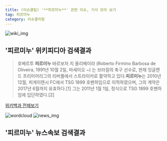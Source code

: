 ```yaml
---
title: (이슈클립) '**피르미누**' 관련 이슈, 기사 모아 보기
tag: 피르미누
category: 이슈클리핑
---
```

![wiki_img](https://user-images.githubusercontent.com/42597476/44503234-41136a80-a6d0-11e8-9071-6fc6418eafe4.png)
## **'**피르미누**'** 위키피디아 검색결과
>호베르투 **피르미누** 바르보자 지 올리베이라 (Roberto Firmino Barbosa de Oliveira, 1991년 10월 2일, 마세이오 ~) 는 브라질의 축구 선수로, 현재 잉글랜드 프리미어리그의 리버풀에서 스트라이커로 활약하고 있다.**피르미누**는 2010년 12월, 피게이렌시 FC에서 TSG 1899 호펜하임으로 이적하였으며, 그의 계약은 2017년 6월까지 유효하다.[1] 그는 2011년 1월 1일, 정식으로 TSG 1899 호펜하임에 입단하였다.[2]

<a href="https://ko.wikipedia.org/wiki/피르미누" target="_blank">위키백과 전체보기</a>

![wordcloud](https://s3.ap-northeast-2.amazonaws.com/lyrics101-wordcloud/2018-09-19-1537307716.png)
![news_img](https://user-images.githubusercontent.com/42597476/44507050-1206f400-a6e4-11e8-8d98-7ffbfebb353f.png)
## **'**피르미누**'** 뉴스속보 검색결과

